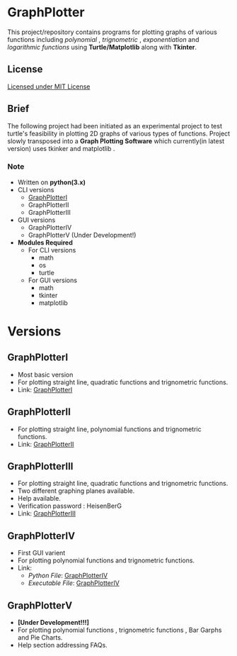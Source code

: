 # GraphPlotter
This project/repository contains programs for plotting graphs of various functions including *polynomial* , *trignometric* , *exponentiation* and *logarithmic functions* using **Turtle/Matplotlib** along with **Tkinter**.
## License
  [Licensed  under MIT License](https://github.com/YasirAhmad-EccentriX/GraphPlotter/blob/master/LICENSE)
## Brief
The following project had been initiated as an experimental project to test turtle's feasibility in plotting 2D graphs of various types of functions.
Project slowly transposed into a **Graph Plotting Software** which currently(in latest version) uses tkinker and matplotlib .

### Note
 * Written on **python(3.x)**
 * CLI versions
   * [GraphPlotterI](https://github.com/YasirAhmad-EccentriX/GraphPlotter/blob/master/README.md#GraphPlotterI)
   * GraphPlotterII
   * GraphPlotterIII
 * GUI versions
   * GraphPlotterIV
   * GraphPlotterV (Under Development!)
 * **Modules Required**
   * For CLI versions
     * math
     * os
     * turtle
   * For GUI versions
     * math
     * tkinter
     * matplotlib

# Versions
## GraphPlotterI
  * Most basic version
  * For plotting straight line, quadratic functions and trignometric functions.
  * Link: [GraphPlotterI](https://github.com/EccentricX/GraphPlotter/blob/master/GraphPlotter1.0.py)
## GraphPlotterII
  * For plotting straight line, polynomial functions and trignometric functions.
  * Link: [GraphPlotterII](https://github.com/EccentricX/GraphPlotter/blob/master/GraphPlotter2.0.py)
## GraphPlotterIII
  * For plotting straight line, quadratic functions and trignometric functions.
  * Two different graphing planes available.
  * Help available.
  * Verification password : HeisenBerG
  * Link: [GraphPlotterIII](https://github.com/EccentricX/GraphPlotter/blob/master/GraphPlotter3.0.py)
## GraphPlotterIV
  * First GUI varient
  * For plotting polynomial functions and trignometric functions.
  * Link:
    * *Python File*: [GraphPlotterIV](https://github.com/EccentricX/GraphPlotter/blob/master/GraphPlotter4.0(GP-IV).py)
    * *Executable File*: [GraphPlotterIV](https://drive.google.com/file/d/19lc6ELbS0LspHPiy3AOeNnw40f1fcKqT/view)
## GraphPlotterV
  *  **[Under Development!!!]**
  *  For plotting polynomial functions , trignometric functions , Bar Garphs and Pie Charts.
  *  Help section addressing FAQs.
  
